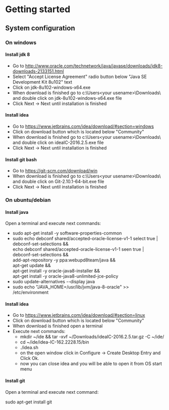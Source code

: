 # Getting started 
## System configuration
### On windows

#### Install jdk 8

 - Go to http://www.oracle.com/technetwork/java/javase/downloads/jdk8-downloads-2133151.html
 - Select "Accept License Agreement" radio button below "Java SE Development Kit 8u102" text
 - Click on jdk-8u102-windows-x64.exe
 - When download is finished go to c:\Users\<your usename>\Downloads\ and double click on jdk-8u102-windows-x64.exe file
 - Click Next -> Next until installation is finished
 
#### Install idea

 - Go to https://www.jetbrains.com/idea/download/#section=windows
 - Click on download button which is located below "Community" 
 - When download is finished go to c:\Users\<your usename>\Downloads\ and double click on ideaIC-2016.2.5.exe file
 - Click Next -> Next until installation is finished

#### Install git bash
 
 - Go to https://git-scm.com/download/win
 - When download is finished go to c:\Users\<your usename>\Downloads\ and double click on Git-2.10.1-64-bit.exe file 
 - Click Next -> Next until installation is finished 
 
### On ubuntu/debian

#### Install java

Open a terminal and execute next commands:

 - sudo apt-get install -y software-properties-common 
 - sudo echo debconf shared/accepted-oracle-license-v1-1 select true | debconf-set-selections && \
  echo debconf shared/accepted-oracle-license-v1-1 seen true | debconf-set-selections && \
  add-apt-repository -y ppa:webupd8team/java && \
  apt-get update && \
  apt-get install -y oracle-java8-installer && \
  apt-get install -y oracle-java8-unlimited-jce-policy
 - sudo update-alternatives --display java
 - sudo echo "JAVA_HOME=/usr/lib/jvm/java-8-oracle" >> /etc/environment

#### Install idea
  - Go to https://www.jetbrains.com/idea/download/#section=linux
  - Click on download button which is located below "Community" 
  - When download is finished open a terminal
  - Execute next commands: 
      - mkdir ~/ide && tar -xvf ~/Downloads/ideaIC-2016.2.5.tar.gz -C ~/ide/
      - cd  ~/ide/idea-IC-162.2228.15/bin
      - ./idea.sh
      - on the open window click in Configure -> Create Desktop Entry and Click Ok.
      - now you can close idea and you will be able to open it from OS start menu

#### Install git

Open a terminal and execute next command:

sudo apt-get install git
